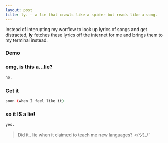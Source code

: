 ```yaml
---
layout: post
title: ly. — a lie that crawls like a spider but reads like a song.
---
```


Instead of interupting my worflow to look up lyrics of songs and get distracted, **ly** fetches these lyrics off the internet for me and brings them to my terminal instead.

### Demo

<asciinema-player src="/public/assets/videos/ly.cast" theme="solarized-dark" poster="npt:6:41" start-at="00:04" font-size="14px" speed="2.3x" rows="21" idle-time-limit="3" loop></asciinema-player>
<script src="/public/assets/js/asciinema-player.js"></script>

### omg, is this a...lie?
```bash
no.
```

### Get it

```bash
soon (when I feel like it)
```

### so it IS a lie!
```bash
yes.
```
> Did it.. lie when it claimed to teach me new languages? <(ツ)_/¯

